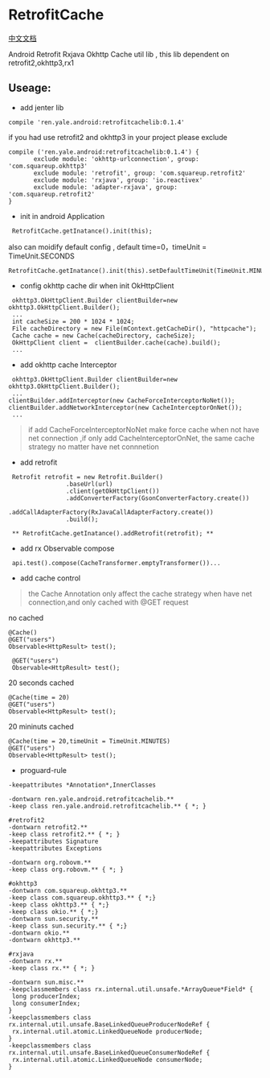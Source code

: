 # RetrofitCache

[中文文档](https://github.com/yale8848/RetrofitCache/blob/master/README_CN.MD)

Android Retrofit Rxjava Okhttp Cache util lib , this lib dependent on retrofit2,okhttp3,rx1


## Useage:

 - add jenter lib

 ```
 compile 'ren.yale.android:retrofitcachelib:0.1.4'
 ```

 if you had use retrofit2 and okhttp3 in your project please exclude


 ```
 compile ('ren.yale.android:retrofitcachelib:0.1.4') {
        exclude module: 'okhttp-urlconnection', group: 'com.squareup.okhttp3'
        exclude module: 'retrofit', group: 'com.squareup.retrofit2'
        exclude module: 'rxjava', group: 'io.reactivex'
        exclude module: 'adapter-rxjava', group: 'com.squareup.retrofit2'
 }

 ```

 - init in android Application

 ```
  RetrofitCache.getInatance().init(this);
 ```

also can moidify default config , default time=0，timeUnit = TimeUnit.SECONDS

```
RetrofitCache.getInatance().init(this).setDefaultTimeUnit(TimeUnit.MINUTES).setDefaultTime(1);
```

 - config okhttp cache dir when init OkHttpClient

 ```
  okhttp3.OkHttpClient.Builder clientBuilder=new okhttp3.OkHttpClient.Builder();
  ...
  int cacheSize = 200 * 1024 * 1024;
  File cacheDirectory = new File(mContext.getCacheDir(), "httpcache");
  Cache cache = new Cache(cacheDirectory, cacheSize);
  OkHttpClient client =  clientBuilder.cache(cache).build();
  ...

 ```

- add okhttp cache Interceptor

 ```
  okhttp3.OkHttpClient.Builder clientBuilder=new okhttp3.OkHttpClient.Builder();
  ...
 clientBuilder.addInterceptor(new CacheForceInterceptorNoNet());
 clientBuilder.addNetworkInterceptor(new CacheInterceptorOnNet());
  ...

 ```

 > if add CacheForceInterceptorNoNet make force cache when not have net connection ,if only add CacheInterceptorOnNet,
 the same cache strategy no matter have net connnetion

- add retrofit

```
 Retrofit retrofit = new Retrofit.Builder()
                .baseUrl(url)
                .client(getOkHttpClient())
                .addConverterFactory(GsonConverterFactory.create())
                .addCallAdapterFactory(RxJavaCallAdapterFactory.create())
                .build();

 ** RetrofitCache.getInatance().addRetrofit(retrofit); **

```
- add rx Observable compose

```
 api.test().compose(CacheTransformer.emptyTransformer())...

```

 - add cache control

 > the Cache Annotation only affect the cache strategy when have net connection,and only cached with @GET request

   no cached

  ```
  @Cache()
  @GET("users")
  Observable<HttpResult> test();
  ```

  ```
   @GET("users")
   Observable<HttpResult> test();
  ```

 20 seconds cached

 ```
 @Cache(time = 20)
 @GET("users")
 Observable<HttpResult> test();

 ```

 20 mininuts cached

 ```
 @Cache(time = 20,timeUnit = TimeUnit.MINUTES)
 @GET("users")
 Observable<HttpResult> test();

 ```

- proguard-rule

```
-keepattributes *Annotation*,InnerClasses

-dontwarn ren.yale.android.retrofitcachelib.**
-keep class ren.yale.android.retrofitcachelib.** { *; }

#retrofit2
-dontwarn retrofit2.**
-keep class retrofit2.** { *; }
-keepattributes Signature
-keepattributes Exceptions

-dontwarn org.robovm.**
-keep class org.robovm.** { *; }

#okhttp3
-dontwarn com.squareup.okhttp3.**
-keep class com.squareup.okhttp3.** { *;}
-keep class okhttp3.** { *;}
-keep class okio.** { *;}
-dontwarn sun.security.**
-keep class sun.security.** { *;}
-dontwarn okio.**
-dontwarn okhttp3.**

#rxjava
-dontwarn rx.**
-keep class rx.** { *; }

-dontwarn sun.misc.**
-keepclassmembers class rx.internal.util.unsafe.*ArrayQueue*Field* {
 long producerIndex;
 long consumerIndex;
}
-keepclassmembers class rx.internal.util.unsafe.BaseLinkedQueueProducerNodeRef {
 rx.internal.util.atomic.LinkedQueueNode producerNode;
}
-keepclassmembers class rx.internal.util.unsafe.BaseLinkedQueueConsumerNodeRef {
 rx.internal.util.atomic.LinkedQueueNode consumerNode;
}

```
